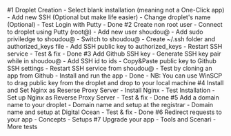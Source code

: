 #1 Droplet Creation
    - Select blank installation (meaning not a One-Click app)
    - Add new SSH (Optional but make life easier)
    - Change droplet's name (Optional)
    - Test Login with Putty
    - Done
#2 Create non root user
    - Connect to droplet using Putty (root@)
    - Add new user shoudou@
    - Add sudo priviledge to shoudou@
    - Switch to shoudou@ 
    - Create ~/.ssh folder and authorized_keys file 
    - Add SSH public key to authorized_keys
    - Restart SSH service
    - Test & fix
    - Done
#3 Add Github SSH key
    - Generate SSH key pair while in shoudou@
    - Add SSH id to ids
    - Copy&Paste public key to Github SSH settings
    - Restart SSH service from shoudou@
    - Test by cloning an app from Github
    - Install and run the app
    - Done
    - NB: You can use WinSCP to drag public key from the droplet and drop to your local machine
#4 Install and Set Nginx as Reserse Proxy Server
    - Install Nginx
    - Test Installation
    - Set up Nginx as Reverse Proxy Server
    - Test & fix
    - Done
#5 Add a domain name to your droplet
    - Domain name and setup at the registrar
    - Domain name and setup at Digital Ocean
    - Test & fix
    - Done
#6 Redirect requests to your app
    - Concepts
    - Setups
#7 Upgrade your app
    - Tools and Scenari
    - More tests
    